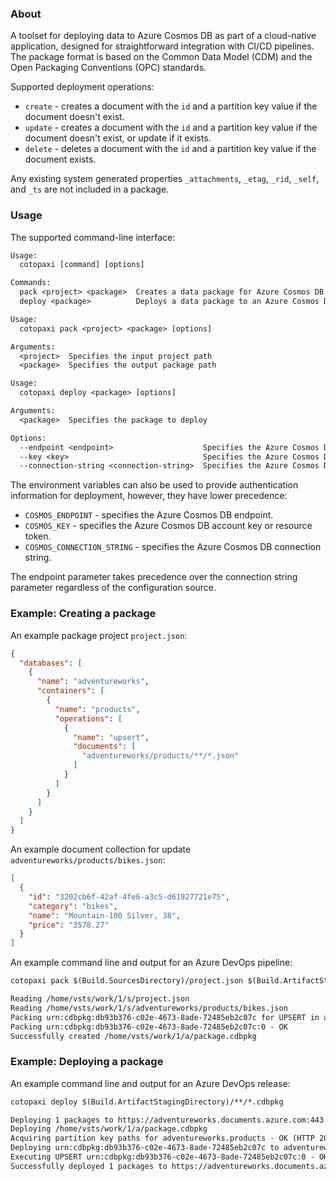 ### About

<p />

A toolset for deploying data to Azure Cosmos DB as part of a cloud-native application, designed for straightforward integration with CI/CD pipelines. The package format is based on the Common Data Model (CDM) and the Open Packaging Conventions (OPC) standards.

<p />

Supported deployment operations:

<p />

- `create` - creates a document with the `id` and a partition key value if the document doesn't exist.
- `update` - creates a document with the `id` and a partition key value if the document doesn't exist, or update if it exists.
- `delete` - deletes a document with the `id` and a partition key value if the document exists.

<p />

Any existing system generated properties `_attachments`, `_etag`, `_rid`, `_self`, and `_ts` are not included in a package.

<p />

### Usage

<p />

The supported command-line interface:

<p />

```txt
Usage:
  cotopaxi [command] [options]

Commands:
  pack <project> <package>  Creates a data package for Azure Cosmos DB
  deploy <package>          Deploys a data package to an Azure Cosmos DB instance
```

<p />

```txt
Usage:
  cotopaxi pack <project> <package> [options]

Arguments:
  <project>  Specifies the input project path
  <package>  Specifies the output package path
```

<p />

```txt
Usage:
  cotopaxi deploy <package> [options]

Arguments:
  <package>  Specifies the package to deploy

Options:
  --endpoint <endpoint>                    Specifies the Azure Cosmos DB endpoint
  --key <key>                              Specifies the Azure Cosmos DB account key or resource token
  --connection-string <connection-string>  Specifies the Azure Cosmos DB connection string
```

<p />

The environment variables can also be used to provide authentication information for deployment, however, they have lower precedence:

<p />

- `COSMOS_ENDPOINT` - specifies the Azure Cosmos DB endpoint.
- `COSMOS_KEY` - specifies the Azure Cosmos DB account key or resource token.
- `COSMOS_CONNECTION_STRING` - specifies the Azure Cosmos DB connection string.

<p />

The endpoint parameter takes precedence over the connection string parameter regardless of the configuration source.

<p />

### Example: Creating a package

<p />

An example package project `project.json`:

<p />

```json
{
  "databases": [
    {
      "name": "adventureworks",
      "containers": [
        {
          "name": "products",
          "operations": [
            {
              "name": "upsert",
              "documents": [
                "adventureworks/products/**/*.json"
              ]
            }
          ]
        }
      ]
    }
  ]
}
```

<p />

An example document collection for update `adventureworks/products/bikes.json`:

<p />

```json
[
  {
    "id": "3202cb6f-42af-4fe6-a3c5-d61927721e75",
    "category": "bikes",
    "name": "Mountain-100 Silver, 38",
    "price": "3578.27"
  }
]
```

<p />

An example command line and output for an Azure DevOps pipeline:

<p />

```txt
cotopaxi pack $(Build.SourcesDirectory)/project.json $(Build.ArtifactStagingDirectory)/package.cdbpkg
```

<p />

```txt
Reading /home/vsts/work/1/s/project.json
Reading /home/vsts/work/1/s/adventureworks/products/bikes.json
Packing urn:cdbpkg:db93b376-c02e-4673-8ade-72485eb2c07c for UPSERT in adventureworks.products
Packing urn:cdbpkg:db93b376-c02e-4673-8ade-72485eb2c07c:0 - OK
Successfully created /home/vsts/work/1/a/package.cdbpkg
```

<p />

### Example: Deploying a package

<p />

An example command line and output for an Azure DevOps release:

<p />

```txt
cotopaxi deploy $(Build.ArtifactStagingDirectory)/**/*.cdbpkg
```

<p />

```txt
Deploying 1 packages to https://adventureworks.documents.azure.com:443
Deploying /home/vsts/work/1/a/package.cdbpkg
Acquiring partition key paths for adventureworks.products - OK (HTTP 200, 2 RU)
Deploying urn:cdbpkg:db93b376-c02e-4673-8ade-72485eb2c07c to adventureworks.products
Executing UPSERT urn:cdbpkg:db93b376-c02e-4673-8ade-72485eb2c07c:0 - OK (HTTP 200, 10.29 RU)
Successfully deployed 1 packages to https://adventureworks.documents.azure.com:443 (12.29 RU)
```
